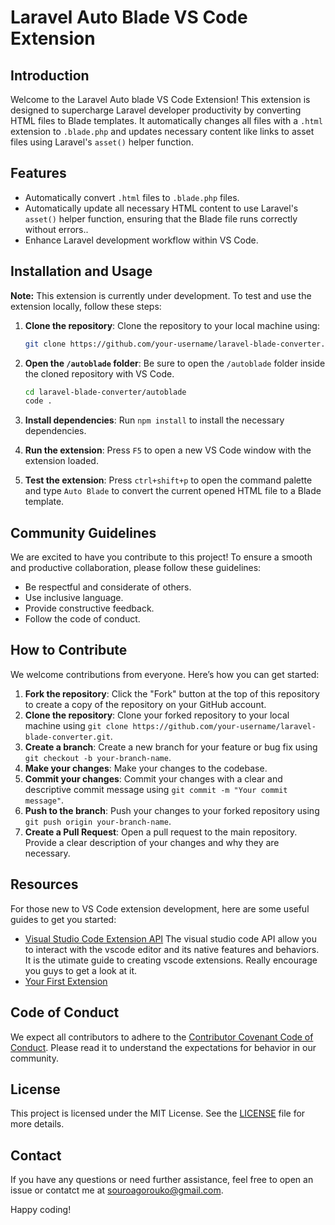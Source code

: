 # Laravel Auto Blade VS Code Extension

## Introduction

Welcome to the Laravel Auto blade VS Code Extension! This extension is designed to supercharge Laravel developer productivity by converting HTML files to Blade templates. It automatically changes all files with a `.html` extension to `.blade.php` and updates necessary content like links to asset files using Laravel's `asset()` helper function.

## Features

- Automatically convert `.html` files to `.blade.php` files.
- Automatically update all necessary HTML content to use Laravel's `asset()` helper function, ensuring that the Blade file runs correctly without errors..
- Enhance Laravel development workflow within VS Code.

## Installation and Usage

**Note:** This extension is currently under development. To test and use the extension locally, follow these steps:

1. **Clone the repository**: Clone the repository to your local machine using:
   ```sh
   git clone https://github.com/your-username/laravel-blade-converter.git

2. **Open the `/autoblade` folder**: Be sure to open the `/autoblade` folder inside the cloned repository with VS Code.
    ```sh	
    cd laravel-blade-converter/autoblade
    code .

3. **Install dependencies**: Run `npm install` to install the necessary dependencies.

4. **Run the extension**: Press `F5` to open a new VS Code window with the extension loaded.

5. **Test the extension**: Press ``ctrl+shift+p`` to open the command palette and type `Auto Blade` to convert the current opened HTML file to a Blade template.

<!-- ## Usage

This extension is currently under development -->
<!-- 1. Open any `.html` file in your VS Code workspace.
2. The extension will automatically convert the file to a `.blade.php` file and update asset links. -->

## Community Guidelines

We are excited to have you contribute to this project! To ensure a smooth and productive collaboration, please follow these guidelines:

- Be respectful and considerate of others.
- Use inclusive language.
- Provide constructive feedback.
- Follow the code of conduct.

## How to Contribute

We welcome contributions from everyone. Here’s how you can get started:

1. **Fork the repository**: Click the "Fork" button at the top of this repository to create a copy of the repository on your GitHub account.
2. **Clone the repository**: Clone your forked repository to your local machine using `git clone https://github.com/your-username/laravel-blade-converter.git`.
3. **Create a branch**: Create a new branch for your feature or bug fix using `git checkout -b your-branch-name`.
4. **Make your changes**: Make your changes to the codebase.
5. **Commit your changes**: Commit your changes with a clear and descriptive commit message using `git commit -m "Your commit message"`.
6. **Push to the branch**: Push your changes to your forked repository using `git push origin your-branch-name`.
7. **Create a Pull Request**: Open a pull request to the main repository. Provide a clear description of your changes and why they are necessary.

## Resources

For those new to VS Code extension development, here are some useful guides to get you started:

- [Visual Studio Code Extension API](https://code.visualstudio.com/api)
    The visual studio code API allow you to interact with the vscode editor and its native features and behaviors.
    It is the utimate guide to creating vscode extensions. Really encourage you guys to get a look at it.
- [Your First Extension](https://code.visualstudio.com/api/get-started/your-first-extension)

## Code of Conduct

We expect all contributors to adhere to the [Contributor Covenant Code of Conduct](https://www.contributor-covenant.org/version/2/0/code_of_conduct/). Please read it to understand the expectations for behavior in our community.

## License

This project is licensed under the MIT License. See the [LICENSE](LICENSE) file for more details.

## Contact
If you have any questions or need further assistance, feel free to open an issue or contatct me at <souroagorouko@gmail.com>.

Happy coding!